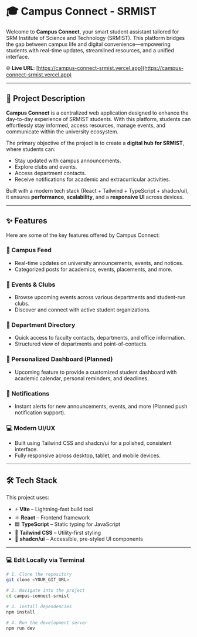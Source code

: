 # 🎓 Campus Connect - SRMIST

Welcome to **Campus Connect**, your smart student assistant tailored for SRM Institute of Science and Technology (SRMIST). This platform bridges the gap between campus life and digital convenience—empowering students with real-time updates, streamlined resources, and a unified interface.

🌐 **Live URL**: [https://campus-connect-srmist.vercel.app](https://campus-connect-srmist.vercel.app)

---

## 📌 Project Description

**Campus Connect** is a centralized web application designed to enhance the day-to-day experience of SRMIST students. With this platform, students can effortlessly stay informed, access resources, manage events, and communicate within the university ecosystem.

The primary objective of the project is to create a **digital hub for SRMIST**, where students can:
- Stay updated with campus announcements.
- Explore clubs and events.
- Access department contacts.
- Receive notifications for academic and extracurricular activities.

Built with a modern tech stack (React + Tailwind + TypeScript + shadcn/ui), it ensures **performance**, **scalability**, and a **responsive UI** across devices.

---

## ✨ Features

Here are some of the key features offered by Campus Connect:

### 📰 Campus Feed
- Real-time updates on university announcements, events, and notices.
- Categorized posts for academics, events, placements, and more.

### 🎉 Events & Clubs
- Browse upcoming events across various departments and student-run clubs.
- Discover and connect with active student organizations.

### 👥 Department Directory
- Quick access to faculty contacts, departments, and office information.
- Structured view of departments and point-of-contacts.

### 📆 Personalized Dashboard (Planned)
- Upcoming feature to provide a customized student dashboard with academic calendar, personal reminders, and deadlines.

### 🔔 Notifications
- Instant alerts for new announcements, events, and more (Planned push notification support).

### 💻 Modern UI/UX
- Built using Tailwind CSS and shadcn/ui for a polished, consistent interface.
- Fully responsive across desktop, tablet, and mobile devices.

---

## 🛠 Tech Stack

This project uses:

- ⚡ **Vite** – Lightning-fast build tool
- ⚛️ **React** – Frontend framework
- 🟦 **TypeScript** – Static typing for JavaScript
- 🎨 **Tailwind CSS** – Utility-first styling
- 🧩 **shadcn/ui** – Accessible, pre-styled UI components

---

### 💻 Edit Locally via Terminal

```sh
# 1. Clone the repository
git clone <YOUR_GIT_URL>

# 2. Navigate into the project
cd campus-connect-srmist

# 3. Install dependencies
npm install

# 4. Run the development server
npm run dev
